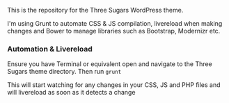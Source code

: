 This is the repository for the Three Sugars WordPress theme.

I'm using Grunt to automate CSS & JS compilation, livereload when making changes and Bower to manage libraries such as Bootstrap, Modernizr etc.

### Automation & Livereload

Ensure you have Terminal or equivalent open and navigate to the Three Sugars theme directory. Then run `grunt`

This will start watching for any changes in your CSS, JS and PHP files and will livereload as soon as it detects a change